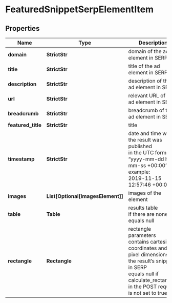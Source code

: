 # FeaturedSnippetSerpElementItem


## Properties

| Name | Type | Description | Notes |
|------------ | ------------- | ------------- | -------------|
**domain** | **StrictStr** | domain of the ad element in SERP |[optional]|
**title** | **StrictStr** | title of the ad element in SERP |[optional]|
**description** | **StrictStr** | description of the ad element in SERP |[optional]|
**url** | **StrictStr** | relevant URL of the ad element in SERP |[optional]|
**breadcrumb** | **StrictStr** | breadcrumb of the ad element in SERP |[optional]|
**featured_title** | **StrictStr** | title |[optional]|
**timestamp** | **StrictStr** | date and time when the result was published<br>in the UTC format: “yyyy-mm-dd hh-mm-ss +00:00”<br>example:<br>2019-11-15 12:57:46 +00:00 |[optional]|
**images** | **List[Optional[ImagesElement]]** | images of the element |[optional]|
**table** | **Table** | results table<br>if there are none, equals null |[optional]|
**rectangle** | **Rectangle** | rectangle parameters<br>contains cartesian coordinates and pixel dimensions of the result’s snippet in SERP<br>equals null if calculate_rectangles in the POST request is not set to true |[optional]|